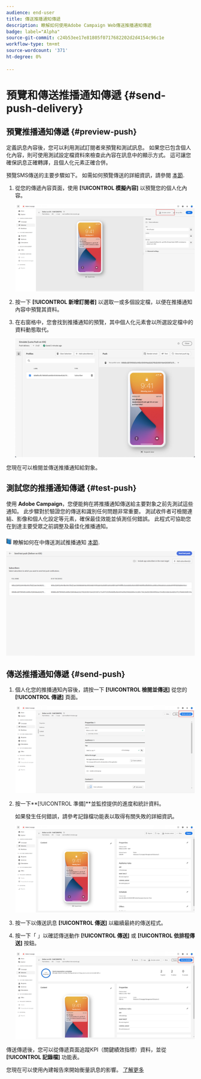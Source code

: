 ```yaml
---
audience: end-user
title: 傳送推播通知傳遞
description: 瞭解如何使用Adobe Campaign Web傳送推播通知傳遞
badge: label="Alpha"
source-git-commit: c24b53ee17e81805f0717682202d2d4154c96c1e
workflow-type: tm+mt
source-wordcount: '371'
ht-degree: 0%

---
```


# 預覽和傳送推播通知傳遞 {#send-push-delivery}

## 預覽推播通知傳遞 {#preview-push}

定義訊息內容後，您可以利用測試訂閱者來預覽和測試訊息。 如果您已包含個人化內容，則可使用測試設定檔資料來檢查此內容在訊息中的顯示方式。 這可讓您確保訊息正確轉譯，且個人化元素正確合併。

預覽SMS傳送的主要步驟如下。 如需如何預覽傳送的詳細資訊，請參閱 [本節](../preview-test/preview-content.md).

1. 從您的傳遞內容頁面，使用 **[!UICONTROL 模擬內容]** 以預覽您的個人化內容。

   ![](assets/push_send_1.png)

1. 按一下 **[!UICONTROL 新增訂閱者]** 以選取一或多個設定檔，以便在推播通知內容中預覽其資料。


   <!--Once your test subscribers are selected, click **[!UICONTROL Select]**.
    ![](assets/push_send_5.png)-->

1. 在右窗格中，您會找到推播通知的預覽，其中個人化元素會以所選設定檔中的資料動態取代。

   ![](assets/push_send_7.png)

您現在可以檢閱並傳送推播通知給對象。

## 測試您的推播通知傳遞 {#test-push}

使用 **Adobe Campaign**，您便能夠在將推播通知傳送給主要對象之前先測試這些通知。 此步驟對於驗證您的傳送和識別任何問題非常重要。
測試收件者可檢閱連結、影像和個人化設定等元素，確保最佳效能並偵測任何錯誤。 此程式可協助您在到達主要受眾之前調整及最佳化推播通知。

![](../assets/do-not-localize/book.png) 瞭解如何在中傳送測試推播通知 [本節](../preview-test/proofs.md#subscribers).

![](assets/push_send_6.png)

## 傳送推播通知傳遞 {#send-push}

1. 個人化您的推播通知內容後，請按一下 **[!UICONTROL 檢閱並傳送]** 從您的 **[!UICONTROL 傳遞]** 頁面。

   ![](assets/push_send_2.png)

1. 按一下**[!UICONTROL 準備]**並監控提供的進度和統計資料。

   如果發生任何錯誤，請參考記錄檔功能表以取得有關失敗的詳細資訊。

   ![](assets/push_send_3.png)

1. 按一下以傳送訊息 **[!UICONTROL 傳送]** 以繼續最終的傳送程式。

1. 按一下「 」以確認傳送動作 **[!UICONTROL 傳送]** 或 **[!UICONTROL 依排程傳送]** 按鈕。

   ![](assets/push_send_4.png)

傳送傳遞後，您可以從傳遞頁面追蹤KPI（關鍵績效指標）資料，並從 **[!UICONTROL 記錄檔]** 功能表。

您現在可以使用內建報告來開始衡量訊息的影響。 [了解更多](../reporting/push-report.md)
